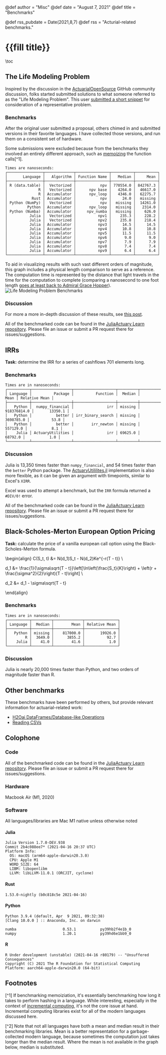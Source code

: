 @def author = "Misc"
@def date = "August 7, 2021"
@def title = "Benchmarks"

@def rss_pubdate = Date(2021,8,7)
@def rss = "Acturial-related benchmarks."

# {{fill title}}

\toc

## The Life Modeling Problem

Inspired by the discussion in the [ActuarialOpenSource](https://github.com/actuarialopensource) GitHub community discussion, folks started submitted solutions to what someone referred to as the "Life Modeling Problem". This user [submitted a short snippet](https://github.com/orgs/actuarialopensource/teams/common-room/discussions/5) for consideration of a representative problem.

### Benchmarks

After the original user submitted a proposal, others chimed in and submitted versions in their favorite languages. I have collected those versions, and run them on a consistent set of hardware.

Some submissions were excluded because from the benchmarks they involved an entirely different approach, such as [memoizing](https://en.wikipedia.org/wiki/Memoization) the function calls[^1].

```plaintext
Times are nanoseconds:
┌────────────────┬─────────────┬───────────────┬──────────┬──────────┐
│       Language │   Algorithm │ Function Name │   Median │     Mean │
├────────────────┼─────────────┼───────────────┼──────────┼──────────┤
│ R (data.table) │  Vectorized │           npv │ 770554.0 │ 842767.3 │
│              R │  Vectorized │      npv base │   4264.0 │  46617.0 │
│              R │ Accumulator │      npv_loop │   4346.0 │  62275.7 │
│           Rust │ Accumulator │           npv │     24.0 │  missing │
│ Python (NumPy) │  Vectorized │           npv │  missing │  14261.0 │
│         Python │ Accumulator │      npv_loop │  missing │   2314.0 │
│ Python (Numba) │ Accumulator │     npv_numba │  missing │    626.0 │
│          Julia │  Vectorized │          npv1 │    235.3 │    228.2 │
│          Julia │  Vectorized │          npv2 │    235.8 │    218.4 │
│          Julia │ Accumulator │          npv3 │     14.5 │     14.5 │
│          Julia │ Accumulator │          npv4 │     10.8 │     10.8 │
│          Julia │ Accumulator │          npv5 │     11.5 │     11.5 │
│          Julia │ Accumulator │          npv6 │      9.0 │      9.0 │
│          Julia │ Accumulator │          npv7 │      7.9 │      7.9 │
│          Julia │ Accumulator │          npv8 │      7.4 │      7.4 │
│          Julia │ Accumulator │          npv9 │      6.4 │      6.4 │
└────────────────┴─────────────┴───────────────┴──────────┴──────────┘
```

To aid in visualizing results with such vast different orders of magnitude, this graph includes a physical length comparison to serve as a reference. The computation time is represented by the distance that light travels in the time for the computation to complete (comparing a nanosecond to one foot length [goes at least back to Admiral Grace Hopper](https://www.youtube.com/watch?v=9eyFDBPk4Yw)).
![Life Modeling Problem Benchmarks](/blog/data/benchmarks.svg)

### Discussion

For more a more in-depth discussion of these results, see [this post](/blog/life-modeling-problem/).

All of the benchmarked code can be found in the [JuliaActuary Learn repository](https://github.com/JuliaActuary/Learn/tree/master/Benchmarks/LifeModelingProblem). Please file an issue or submit a PR request there for issues/suggestions.

## IRRs

**Task:** determine the IRR for a series of cashflows 701 elements long.

### Benchmarks

```plaintext
Times are in nanoseconds:
┌──────────┬──────────────────┬───────────────────┬─────────┬─────────────┬───────────────┐
│ Language │          Package │          Function │  Median │        Mean │ Relative Mean │
├──────────┼──────────────────┼───────────────────┼─────────┼─────────────┼───────────────┤
│   Python │  numpy_financial │               irr │ missing │ 918376814.0 │       13350.1 │
│   Python │           better │ irr_binary_search │ missing │   3698785.0 │          53.8 │
│   Python │           better │        irr_newton │ missing │    557129.0 │           8.1 │
│    Julia │ ActuaryUtilities │               irr │ 69625.0 │     68792.0 │           1.0 │
└──────────┴──────────────────┴───────────────────┴─────────┴─────────────┴───────────────┘
```

### Discussion

Julia is 13,350 times faster than `numpy_financial`, and 54 times faster than the `better` Python package. The [ActuaryUtililites.jl](/#actuaryutilitiesjl) implementation is also more flexible, as it can be given an argument with timepoints, similar to Excel's `XIRR`.

Excel was used to attempt a benchmark, but the `IRR` formula returned a `#DIV/0!` error.

All of the benchmarked code can be found in the [JuliaActuary Learn repository](https://github.com/JuliaActuary/Learn/tree/master/Benchmarks/irr). Please file an issue or submit a PR request there for issues/suggestions.

## Black-Scholes-Merton European Option Pricing

**Task:** calculate the price of a vanilla european call option using the Black-Scholes-Merton formula.


\begin{align}
C(S_t, t) &= N(d_1)S_t - N(d_2)Ke^{-r(T - t)} \\

d_1 &= \frac{1}{\sigma\sqrt{T - t}}\left[\ln\left(\frac{S_t}{K}\right) + \left(r + \frac{\sigma^2}{2}\right)(T - t)\right] \\

d_2 &= d_1 - \sigma\sqrt{T - t}

\end{align}

### Benchmarks

```plaintext
Times are in nanoseconds:
┌──────────┬─────────┬─────────────┬───────────────┐
│ Language │  Median │        Mean │ Relative Mean │
├──────────┼─────────┼─────────────┼───────────────┤
│   Python │ missing │    817000.0 │       19926.0 │
│        R │  3649.0 │      3855.2 │          92.7 │
│    Julia │    41.0 │        41.6 │           1.0 │
└──────────┴─────────┴─────────────┴───────────────┘
```

### Discussion

Julia is nearly 20,000 times faster than Python, and two orders of magnitude faster than R.

## Other benchmarks

These benchmarks have been performed by others, but provide relevant information for actuarial-related work:

- [H2Oai DataFrames/Database-like Operations](https://h2oai.github.io/db-benchmark/)
- [Reading CSVs](https://juliacomputing.com/blog/2020/06/fast-csv/)


## Colophone

### Code

All of the benchmarked code can be found in the [JuliaActuary Learn repository](https://github.com/JuliaActuary/Learn/tree/master/Benchmarks/). Please file an issue or submit a PR request there for issues/suggestions.

### Hardware

Macbook Air (M1, 2020)

### Software

All languages/libraries are Mac M1 native unless otherwise noted

#### Julia

```
Julia Version 1.7.0-DEV.938
Commit 2b4c088ee7* (2021-04-16 20:37 UTC)
Platform Info:
  OS: macOS (arm64-apple-darwin20.3.0)
  CPU: Apple M1
  WORD_SIZE: 64
  LIBM: libopenlibm
  LLVM: libLLVM-11.0.1 (ORCJIT, cyclone)
```
 
#### Rust

```
1.53.0-nightly (b0c818c5e 2021-04-16)
```

#### Python

```
Python 3.9.4 (default, Apr  9 2021, 09:32:38) 
[Clang 10.0.0 ] :: Anaconda, Inc. on darwin

numba                     0.53.1           py39hb2f4e1b_0
numpy                     1.20.1           py39hd6e1bb9_0 
```

#### R

```
R Under development (unstable) (2021-04-16 r80179) -- "Unsuffered Consequences"
Copyright (C) 2021 The R Foundation for Statistical Computing
Platform: aarch64-apple-darwin20.0 (64-bit)
```

## Footnotes

[^1] If benchmarking memoiziation, it's essentially benchmarking how long it takes to perform hashing in a language. While interesting, especially in the context of [incremental computing](https://scattered-thoughts.net/writing/an-opinionated-map-of-incremental-and-streaming-systems), it's not the core issue at hand. Incremental computing libraries exist for all of the modern languages discussed here.

[^2] Note that not all languages have both a mean and median result in their benchmarking libraries. Mean is a better representation for a garbage-collected modern language, because sometimes the computation just takes longer than the median result. Where the mean is not available in the graph below, median is substituted.
